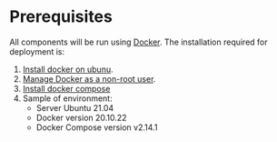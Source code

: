 # Prerequisites

All components will be run using [Docker](https://www.docker.com/). The installation required for deployment is:

1. [Install docker on ubunu](https://docs.docker.com/engine/install/ubuntu/).
2. [Manage Docker as a non-root user](https://docs.docker.com/engine/install/linux-postinstall/#manage-docker-as-a-non-root-user).
3. [Install docker compose](https://docs.docker.com/compose/install/linux/)
3. Sample of environment:
   - Server Ubuntu 21.04
   - Docker version 20.10.22
   - Docker Compose version v2.14.1